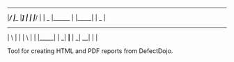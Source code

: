 ______ _______  _____   _____   ______ _______
|_____/ |______ |_____] |     | |_____/    |
|    \_ |______ |       |_____| |    \_    |

__   _ _____ __   _ _____ _______
| \  |   |   | \  |   |   |_____|
|  \_| __|__ |  \_| __|   |     |

Tool for creating HTML and PDF reports from DefectDojo.
